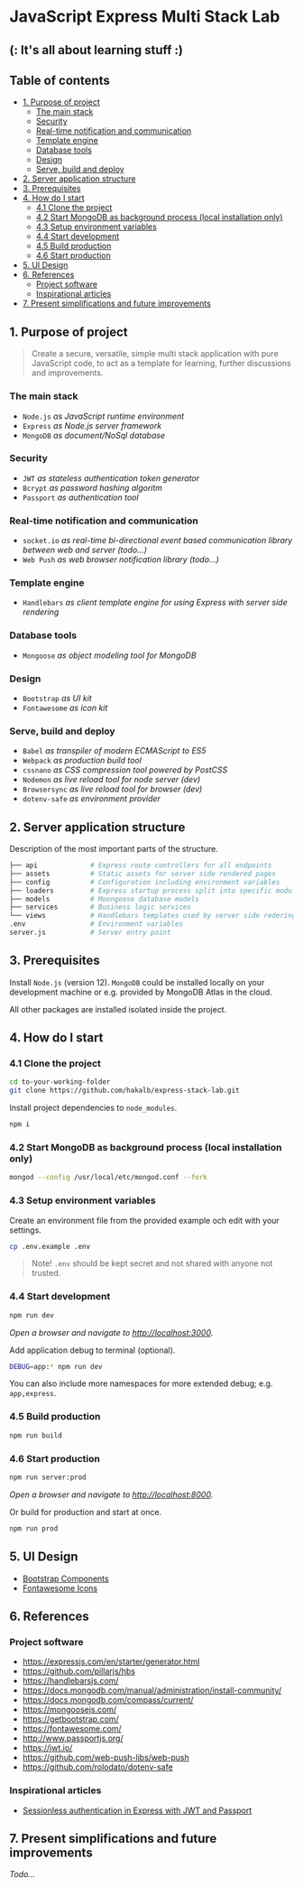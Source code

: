 # JavaScript Express Multi Stack Lab <!-- omit in toc -->

## (: It's all about learning stuff :) <!-- omit in toc -->

## Table of contents <!-- omit in toc -->

- [1. Purpose of project](#1-purpose-of-project)
  - [The main stack](#the-main-stack)
  - [Security](#security)
  - [Real-time notification and communication](#real-time-notification-and-communication)
  - [Template engine](#template-engine)
  - [Database tools](#database-tools)
  - [Design](#design)
  - [Serve, build and deploy](#serve-build-and-deploy)
- [2. Server application structure](#2-server-application-structure)
- [3. Prerequisites](#3-prerequisites)
- [4. How do I start](#4-how-do-i-start)
  - [4.1 Clone the project](#41-clone-the-project)
  - [4.2 Start MongoDB as background process (local installation only)](#42-start-mongodb-as-background-process-local-installation-only)
  - [4.3 Setup environment variables](#43-setup-environment-variables)
  - [4.4 Start development](#44-start-development)
  - [4.5 Build production](#45-build-production)
  - [4.6 Start production](#46-start-production)
- [5. UI Design](#5-ui-design)
- [6. References](#6-references)
  - [Project software](#project-software)
  - [Inspirational articles](#inspirational-articles)
- [7. Present simplifications and future improvements](#7-present-simplifications-and-future-improvements)

## 1. Purpose of project

> Create a secure, versatile, simple multi stack application with pure JavaScript code, to act as a template for learning, further discussions and improvements.

### The main stack

- `Node.js` _as JavaScript runtime environment_
- `Express` _as Node.js server framework_
- `MongoDB` _as document/NoSql database_

### Security

- `JWT` _as stateless authentication token generator_
- `Bcrypt` _as password hashing algoritm_
- `Passport` _as authentication tool_

### Real-time notification and communication

- `socket.io` _as real-time bi-directional event based communication library between web and server (todo...)_
- `Web Push` _as web browser notification library (todo...)_

### Template engine

- `Handlebars` _as client template engine for using Express with server side rendering_

### Database tools

- `Mongoose` _as object modeling tool for MongoDB_

### Design

- `Bootstrap` _as UI kit_
- `Fontawesome` _as icon kit_

### Serve, build and deploy

- `Babel` _as transpiler of modern ECMAScript to ES5_
- `Webpack` _as production build tool_
- `cssnano` _as CSS compression tool powered by PostCSS_
- `Nodemon` _as live reload tool for node server (dev)_
- `Browsersync` _as live reload tool for browser (dev)_
- `dotenv-safe` _as environment provider_
  
## 2. Server application structure

Description of the most important parts of the structure.

```bash
├── api             # Express route controllers for all endpoints
├── assets          # Static assets for server side rendered pages
├── config          # Configuration including environment variables
├── loaders         # Express startup process split into specific modules
├── models          # Moongoose database models
├── services        # Business logic services
└── views           # Handlebars templates used by server side redering
.env                # Environment variables
server.js           # Server entry point
```

## 3. Prerequisites

Install `Node.js` (version 12). `MongoDB` could be installed locally on your development machine or e.g. provided by MongoDB Atlas in the cloud.

All other packages are installed isolated inside the project.

## 4. How do I start

### 4.1 Clone the project

```bash
cd to-your-working-folder
git clone https://github.com/hakalb/express-stack-lab.git
```

Install project dependencies to `node_modules`.

```bash
npm i
```

### 4.2 Start MongoDB as background process (local installation only)

```bash
mongod --config /usr/local/etc/mongod.conf --fork
```

### 4.3 Setup environment variables

Create an environment file from the provided example och edit with your settings.

```bash
cp .env.example .env
```

> Note! `.env` should be kept secret and not shared with anyone not trusted.

### 4.4 Start development

```bash
npm run dev
```

_Open a browser and navigate to <http://localhost:3000>._

Add application debug to terminal (optional).

```bash
DEBUG=app:* npm run dev
```

You can also include more namespaces for more extended debug; e.g. `app,express`.

### 4.5 Build production

```bash
npm run build
```

### 4.6 Start production

```bash
npm run server:prod
```

_Open a browser and navigate to <http://localhost:8000>._

Or build for production and start at once.

```bash
npm run prod
```

## 5. UI Design

- [Bootstrap Components](https://getbootstrap.com/docs/4.4/components)
- [Fontawesome Icons](https://fontawesome.com/icons?d=gallery)

## 6. References

### Project software

- <https://expressjs.com/en/starter/generator.html>
- <https://github.com/pillarjs/hbs>
- <https://handlebarsjs.com/>
- <https://docs.mongodb.com/manual/administration/install-community/>
- <https://docs.mongodb.com/compass/current/>
- <https://mongoosejs.com/>
- <https://getbootstrap.com/>
- <https://fontawesome.com/>
- <http://www.passportjs.org/>
- <https://jwt.io/>
- <https://github.com/web-push-libs/web-push>
- <https://github.com/rolodato/dotenv-safe>

### Inspirational articles

- [Sessionless authentication in Express with JWT and Passport](https://blog.usejournal.com/sessionless-authentication-withe-jwts-with-node-express-passport-js-69b059e4b22c)

## 7. Present simplifications and future improvements

_Todo..._
